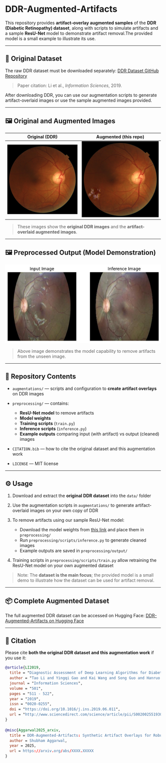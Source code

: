 # DDR-Augmented-Artifacts

This repository provides **artifact-overlay augmented samples** of the **DDR (Diabetic Retinopathy) dataset**, along with scripts to simulate artifacts and a sample **ResU-Net** model to demonstrate artifact removal.The provided model is a small example to illustrate its use.

---

## 🔗 Original Dataset

The raw DDR dataset must be downloaded separately:
[DDR Dataset GitHub Repository](https://github.com/nkicsl/DDR-dataset)

> Paper citation: Li et al., *Information Sciences*, 2019.

After downloading DDR, you can use our augmentation scripts to generate artifact-overlaid images or use the sample augmented images provided.

---

## 🖼️ Original and Augmented Images

| Original (DDR)                | Augmented (this repo)              |
| ----------------------------- | ---------------------------------- |
| ![Clean](images/original.jpg) | ![Augmented](images/augmented.png) |

> These images show the **original DDR images** and the **artifact-overlaid augmented images**.

---

## 🖼️ Preprocessed Output (Model Demonstration)
<img src="preprocessing/output_examples/compare3.jpg" alt="Comparison" width="1000"/>

> Above image demonstrates the model capability to remove artifacts from the unseen image.

---

## 📂 Repository Contents

* `augmentations/` — scripts and configuration to **create artifact overlays** on DDR images
* `preprocessing/` — contains:

  * **ResU-Net model** to remove artifacts
  * **Model weights** 
  * **Training scripts** (`train.py`)
  * **Inference scripts** (`inference.py`)
  * **Example outputs** comparing input (with artifact) vs output (cleaned) images
* `CITATION.bib` — how to cite the original dataset and this augmentation work
* `LICENSE` — MIT license

---

## ⚙️ Usage

1. Download and extract the **original DDR dataset** into the `data/` folder
2. Use the augmentation scripts in `augmentations/` to generate artifact-overlaid images on your own copy of DDR
3. To remove artifacts using our sample ResU-Net model:

   * Download the model weights from [this link](link_to_model_weights) and place them in `preprocessing/`
   * Run `preprocessing/scripts/inference.py` to generate cleaned images
   * Example outputs are saved in `preprocessing/output/`
4. Training scripts in `preprocessing/scripts/train.py` allow retraining the ResU-Net model on your own augmented dataset

> Note: The **dataset is the main focus**; the provided model is a small demo to illustrate how the dataset can be used for artifact removal.

---

## 📦 Complete Augmented Dataset

The full augmented DDR dataset can be accessed on Hugging Face:
[DDR-Augmented-Artifacts on Hugging Face](https://huggingface.co/datasets/shubham212/DR_Artifacts)

---

## 📑 Citation

Please cite **both the original DDR dataset and this augmentation work** if you use it:

```bibtex
@article{LI2019,
  title = "Diagnostic Assessment of Deep Learning Algorithms for Diabetic Retinopathy Screening",
  author = "Tao Li and Yingqi Gao and Kai Wang and Song Guo and Hanruo Liu and Hong Kang",
  journal = "Information Sciences",
  volume = "501",
  pages = "511 - 522",
  year = "2019",
  issn = "0020-0255",
  doi = "https://doi.org/10.1016/j.ins.2019.06.011",
  url = "http://www.sciencedirect.com/science/article/pii/S0020025519305377",
}

@misc{Aggarwal2025_arxiv,
  title = DDR-Augmented-Artifacts: Synthetic Artifact Overlays for Robust Diabetic Retinopathy Models,
  author = Shubham Aggarwal,
  year = 2025,
  url = https://arxiv.org/abs/XXXX.XXXXX
}
```
